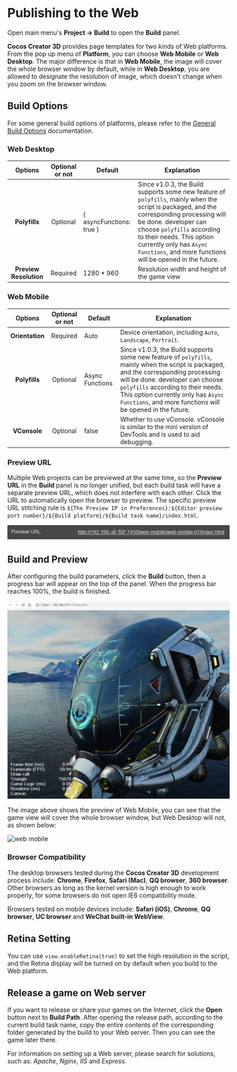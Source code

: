 # Publishing to the Web

Open main menu's **Project -> Build** to open the **Build** panel.

**Cocos Creator 3D** provides page templates for two kinds of Web platforms. From the pop up menu of **Platform**, you can choose **Web Mobile** or **Web Desktop**. The major difference is that in **Web Mobile**, the image will cover the whole browser window by default, while in **Web Desktop**, you are allowed to designate the resolution of image, which doesn't change when you zoom on the browser window.

## Build Options

For some general build options of platforms, please refer to the [General Build Options](build-options.md) documentation.

### Web Desktop

Options | Optional or not | Default | Explanation
:--: | :--: | - | -
**Polyfills** | Optional | { asyncFunctions: true } | Since v1.0.3, the Build supports some new feature of `polyfills`, mainly when the script is packaged, and the corresponding processing will be done. developer can choose `polyfills` according to their needs. This option currently only has `Async Functions`, and more functions will be opened in the future.
**Preview Resolution** | Required | 1280 * 960| Resolution width and height of the game view

### Web Mobile

Options | Optional or not | Default | Explanation
:--: | :--: | - | -
**Orientation** | Required | Auto | Device orientation, including `Auto`, `Landscape`, `Portrait`.
**Polyfills** | Optional | Async Functions | Since v1.0.3, the Build supports some new feature of `polyfills`, mainly when the script is packaged, and the corresponding processing will be done. developer can choose `polyfills` according to their needs. This option currently only has `Async Functions`, and more functions will be opened in the future.
**VConsole** | Optional | false | Whether to use vConsole. vConsole is similar to the mini version of DevTools and is used to aid debugging.

### Preview URL

Multiple Web projects can be previewed at the same time, so the **Preview URL** in the **Build** panel is no longer unified, but each build task will have a separate preview URL, which does not interfere with each other. Click the URL to automatically open the browser to preview. The specific preview URL stitching rule is `${The Preview IP in Preferences}:${Editor preview port number}/${Build platform}/${Build task name}/index.html`.

![](publish-web/preview-url.jpg)

## Build and Preview

After configuring the build parameters, click the **Build** button, then a progress bar will appear on the top of the panel. When the progress bar reaches 100%, the build is finished.

![web mobile](publish-web/web-mobile.png)

The image above shows the preview of Web Mobile, you can see that the game view will cover the whole browser window, but Web Desktop will not, as shown below:

![web mobile](publish-web/web-desktop.gif)

### Browser Compatibility

The desktop browsers tested during the **Cocos Creator 3D** development process include: **Chrome**, **Firefox**, **Safari (Mac)**, **QQ browser**, **360 browser**. Other browsers as long as the kernel version is high enough to work properly, for some browsers do not open IE6 compatibility mode.

Browsers tested on mobile devices include: **Safari (iOS)**, **Chrome**, **QQ browser**, **UC browser** and **WeChat built-in WebView**.

## Retina Setting

You can use `view.enableRetina(true)` to set the high resolution in the script, and the Retina display will be turned on by default when you build to the Web platform.

## Release a game on Web server

If you want to release or share your games on the Internet, click the **Open** button next to **Build Path**. After opening the release path, according to the current build task name, copy the entire contents of the corresponding folder generated by the build to your Web server. Then you can see the game later there.

For information on setting up a Web server, please search for solutions, such as: *Apache*, *Nginx*, *IIS* and *Express*.
